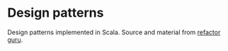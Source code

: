 # Design patterns

Design patterns implemented in Scala. Source and material from [refactor guru](https://refactoring.guru/pt-br/design-patterns).